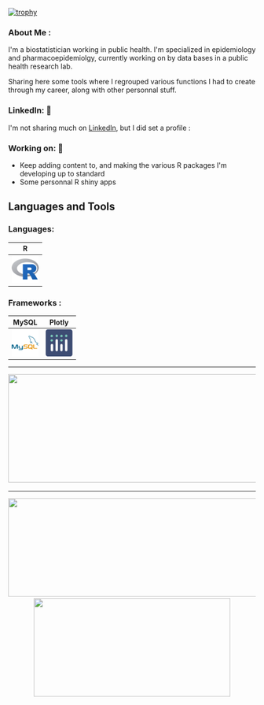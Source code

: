 [![trophy](https://github-profile-trophy.vercel.app/?username=HugoMrth&title=Stars,Followers,Commits,Repositories,MultipleLang,PullRequest&theme=onedark)](https://github.com/ryo-ma/github-profile-trophy)
  
### About Me :    

I'm a biostatistician working in public health. I'm specialized in epidemiology and pharmacoepidemiolgy, currently working on by data bases in a public health research lab.

Sharing here some tools where I regrouped various functions I had to create through my career, along with other personnal stuff.
       
   
### LinkedIn: 📡  

I'm not sharing much on [LinkedIn](https://www.linkedin.com/in/hugo-marthinet-b96aa4133/), but I did set a profile :



### Working on: 🚀

- Keep adding content to, and making the various R packages I'm developing up to standard
- Some personnal R shiny apps

## Languages and Tools 
<div>

### Languages:

| R |
|----------|
|  <img src="https://github.com/devicons/devicon/blob/master/icons/r/r-original.svg" title="R"  alt="R" width="55" height="55"/> | 


### Frameworks :

MySQL | Plotly |
|----------|----------|
|<img src="https://github.com/devicons/devicon/blob/master/icons/mysql/mysql-original-wordmark.svg" title="MySQL" alt="MySQL" width="55" height="55"/>|<img src="https://github.com/devicons/devicon/blob/master/icons/plotly/plotly-original.svg" title="plotly" alt="pltly" width="55" height="55"/> | 



</div>

---

  
<p align="center">
  <img width="800" height="220" src="https://streak-stats.demolab.com?user=HugoMrth&theme=highcontrast&hide_border=true&border_radius=5&card_width=800">
</p>


---



<p align="center">
  <img width="600" height="200" src="https://github-readme-stats.vercel.app/api?username=HugoMrth&show_icons=true&theme=vision-friendly-dark">
  <img width="400" height="200" src="https://github-readme-stats.vercel.app/api/top-langs/?username=HugoMrth&size_weight=0.0005&count_weight=0.3&layout=compact&theme=vision-friendly-dark">
</p>
 






